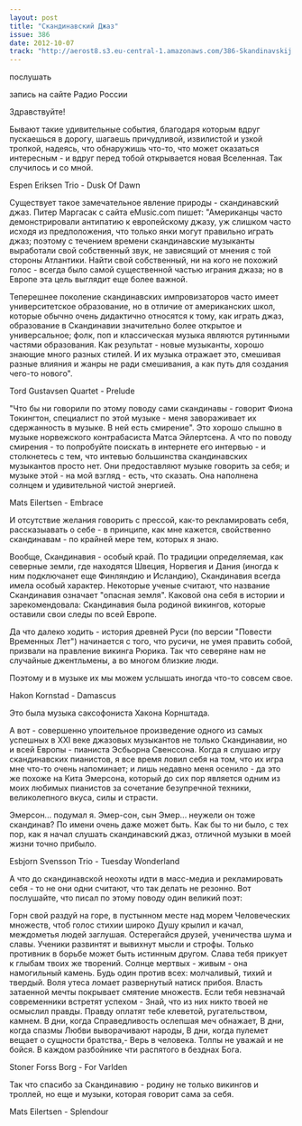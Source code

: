 ```yaml
---
layout: post
title: "Скандинавский Джаз"
issue: 386
date: 2012-10-07
track: "http://aerost8.s3.eu-central-1.amazonaws.com/386-Skandinavskij Dzhaz.mp3"
---
```


послушать

запись на сайте Радио России

Здравствуйте!

Бывают такие удивительные события, благодаря которым вдруг пускаешься в дорогу, шагаешь причудливой, извилистой и узкой тропкой, надеясь, что обнаружишь что-то, что может оказаться интересным - и вдруг перед тобой открывается новая Вселенная. Так случилось и со мной.

Espen Eriksen Trio - Dusk Of Dawn

Существует такое замечательное явление природы - скандинавский джаз. Питер Маргасак с сайта eMusic.com пишет: "Американцы часто демонстрировали антипатию к европейскому джазу, уж слишком часто исходя из предположения, что только янки могут правильно играть джаз; поэтому с течением времени скандинавские музыканты выработали свой собственный звук, не зависящий от мнения с той стороны Атлантики. Найти свой собственный, ни на кого не похожий голос - всегда было самой существенной частью играния джаза; но в Европе эта цель выглядит еще более важной.

Теперешнее поколение скандинавских импровизаторов часто имеет университетское образование, но в отличие от американских школ, которые обычно очень дидактично относятся к тому, как играть джаз, образование в Скандинавии значительно более открытое и универсальное; фолк, поп и классическая музыка являются рутинными частями образования. Как результат - новые музыканты, хорошо знающие много разных стилей. И их музыка отражает это, смешивая разные влияния и жанры не ради смешивания, а как путь для создания чего-то нового".

Tord Gustavsen Quartet - Prelude

"Что бы ни говорили по этому поводу сами скандинавы - говорит Фиона Токингтон, специалист по этой музыке - меня завораживает их сдержанность в музыке. В ней есть смирение". Это хорошо слышно в музыке норвежского контрабасиста Матса Эйлертсена. А что по поводу смирения - то попробуйте поискать в интернете его интервью - и столкнетесь с тем, что интевью большинства скандинавских музыкантов просто нет. Они предоставляют музыке говорить за себя; и музыке этой - на мой взгляд - есть, что сказать. Она наполнена солнцем и удивительной чистой энергией.

Mats Eilertsen - Embrace

И отсутствие желания говорить с прессой, как-то рекламировать себя, рассказыавать о себе - в принципе, как мне кажется, свойственно скандинавам - по крайней мере тем, которых я знаю.

Вообще, Скандинавия - особый край. По традиции определяемая, как северные земли, где находятся Швеция, Норвегия и Дания (иногда к ним подключанет еще Финляндию и Исландию), Скандинавия всегда имела особый характер. Некоторые ученые считают, что название Скандинавия означает "опасная земля". Каковой она себя в истории и зарекомендовала: Скандинавия была родиной викингов, которые оставили свои следы по всей Европе.

Да что далеко ходить - история древней Руси (по версии "Повести Временных Лет") начинается с того, что русичи, не умея править собой, призвали на правление викинга Рюрика. Так что северяне нам не случайные джентльмены, а во многом близкие люди.

Поэтому и в музыке их мы можем услышать иногда что-то совсем свое.

Hakon Kornstad - Damascus

Это была музыка саксофониста Хакона Корнштада.

А вот - совершенно упоительное произведение одного из самых успешных в XXI веке джазовых музыкантов не только Скандинавии, но и всей Европы - пианиста Эсбьорна Свенссона. Когда я слушаю игру скандинавских пианистов, я все время ловил себя на том, что их игра мне что-то очень напоминает; и лишь недавно меня осенило - да это же похоже на Кита Эмерсона, который до сих пор является одним из моих любимых пианистов за сочетание безупречной техники, великолепного вкуса, силы и страсти.

Эмерсон... подумал я. Эмер-сон, сын Эмер... неужели он тоже скандинав? По имени очень даже может быть. Как бы то ни было, с тех пор, как я начал слушать скандинавский джаз, отличной музыки в моей жизни точно прибыло.

Esbjorn Svensson Trio - Tuesday Wonderland

А что до скандинавской неохоты идти в масс-медиа и рекламировать себя - то не они одни считают, что так делать не резонно. Вот послушайте, что писал по этому поводу один великий поэт:

Горн свой раздуй на горе, в пустынном месте над морем Человеческих множеств, чтоб голос стихии широко Душу крылил и качал, междометья людей заглушая. Остерегайся друзей, ученичества шума и славы. Ученики развинтят и вывихнут мысли и строфы. Только противник в борьбе может быть истинным другом. Слава тебя прикует к глыбам твоих же творений. Солнце мертвых - живым - она намогильный камень. Будь один против всех: молчаливый, тихий и твердый. Воля утеса ломает развернутый натиск прибоя. Власть затаенной мечты покрывает смятение множеств. Если тебя невзначай современники встретят успехом - Знай, что из них никто твоей не осмыслил правды. Правду оплатят тебе клеветой, ругательством, камнем. В дни, когда Справедливость ослепшая меч обнажает, В дни, когда спазмы Любви выворачивают народы, В дни, когда пулемет вещает о сущности братства,- Верь в человека. Толпы не уважай и не бойся. В каждом разбойнике чти распятого в безднах Бога.

Stoner Forss Borg - For Varlden

Так что спасибо за Скандинавию - родину не только викингов и троллей, но еще и музыки, которая говорит сама за себя.

Mats Eilertsen - Splendour
